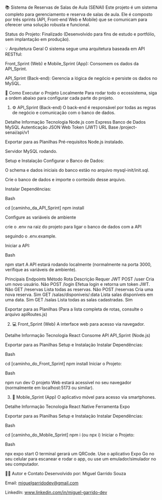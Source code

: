 📚 Sistema de Reservas de Salas de Aula (SENAI)
Este projeto é um sistema completo para gerenciamento e reserva de salas de aula. Ele é composto por três sprints (API, Front-end Web e Mobile) que se comunicam para oferecer uma solução robusta e funcional.

Status do Projeto: Finalizado (Desenvolvido para fins de estudo e portfólio, sem implantação em produção).

💡 Arquitetura Geral
O sistema segue uma arquitetura baseada em API RESTful:

Front_Sprint (Web) e Mobile_Sprint (App): Consomem os dados da API_Sprint.

API_Sprint (Back-end): Gerencia a lógica de negócio e persiste os dados no MySQL.

🚀 Como Executar o Projeto Localmente
Para rodar todo o ecossistema, siga a ordem abaixo para configurar cada parte do projeto.

1. ⚙️ API_Sprint (Back-end)
O back-end é responsável por todas as regras de negócio e comunicação com o banco de dados.

Detalhe	Informação
Tecnologia	Node.js com Express
Banco de Dados	MySQL
Autenticação	JSON Web Token (JWT)
URL Base	/project-senai/api/v1

Exportar para as Planilhas
Pré-requisitos
Node.js instalado.

Servidor MySQL rodando.

Setup e Instalação
Configurar o Banco de Dados:

O schema e dados iniciais do banco estão no arquivo mysql-init/init.sql.

Crie o banco de dados e importe o conteúdo desse arquivo.

Instalar Dependências:

Bash

cd [caminho_da_API_Sprint]
npm install

Configure as variáveis de ambiente

crie o .env na raiz do projeto para ligar o banco de dados com a API

seguindo o .env.example.

Iniciar a API:

Bash

npm start
A API estará rodando localmente (normalmente na porta 3000, verifique as variáveis de ambiente).

Principais Endpoints
Método	Rota	Descrição	Requer JWT
POST	/user	Cria um novo usuário.	Não
POST	/login	Efetua login e retorna um token JWT.	Não
GET	/reservas	Lista todas as reservas.	Não
POST	/reservas	Cria uma nova reserva.	Sim
GET	/salas/disponiveis/:data	Lista salas disponíveis em uma data.	Sim
GET	/salas	Lista todas as salas cadastradas.	Sim

Exportar para as Planilhas
(Para a lista completa de rotas, consulte o arquivo apiRoutes.js)

2. 💻 Front_Sprint (Web)
A interface web para acesso via navegador.

Detalhe	Informação
Tecnologia	React
Consome API	API_Sprint (Node.js)

Exportar para as Planilhas
Setup e Instalação
Instalar Dependências:

Bash

cd [caminho_do_Front_Sprint]
npm install
Iniciar o Projeto:

Bash

npm run dev
O projeto Web estará acessível no seu navegador (normalmente em localhost:5173 ou similar).

3. 📱 Mobile_Sprint (App)
O aplicativo móvel para acesso via smartphones.

Detalhe	Informação
Tecnologia	React Native
Ferramenta	Expo

Exportar para as Planilhas
Setup e Instalação
Instalar Dependências:

Bash

cd [caminho_do_Mobile_Sprint]
npm i (ou npx i)
Iniciar o Projeto:

Bash

npx expo start
O terminal gerará um QRCode. Use o aplicativo Expo Go no seu celular para escanear e rodar o app, ou use um emulador/simulador no seu computador.

🧑‍💻 Autor e Contato
Desenvolvido por: Miguel Garrido Souza

Email: miguelgarridodev@gmail.com

LinkedIn: www.linkedin.com/in/miguel-garrido-dev
